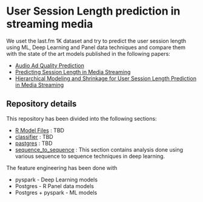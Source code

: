 # User Session Length prediction in streaming media


We uset the last.fm 1K dataset and try to predict the user session length using ML, Deep Learning and Panel data techniques and compare them with the state of the art models published in the following papers:

- [Audio Ad Quality Prediction]( https://arxiv.org/pdf/1802.03319.pdf)
- [Predicting Session Length in Media Streaming](https://arxiv.org/pdf/1708.00130.pdf)
- [Hierarchical Modeling and Shrinkage for User Session Length Prediction in Media Streaming](https://arxiv.org/pdf/1803.01440.pdf)


## Repository details

 This repository has been divided into the following sections:
 - [R Model Files](https://github.com/UCB-MIDS/w210_lastFM/tree/master/R%20Model%20Files)           : TBD
 - [classifier](https://github.com/UCB-MIDS/w210_lastFM/tree/master/classifier)                     : TBD
 - [pastgres](https://github.com/UCB-MIDS/w210_lastFM/tree/master/postgres)                         : TBD
 - [sequence_to_sequence](https://github.com/UCB-MIDS/w210_lastFM/tree/master/sequence_to_sequence) : This section contains analysis done using various sequence to sequence techniques in deep learning.



The feature engineering has been done with 
- pyspark - Deep Learning models
- Postgres - R Panel data models
- Postgres + pyspark - ML models
